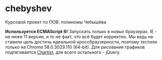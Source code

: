 # chebyshev
Курсовой проект по ПОВ: полиномы Чебышёва

**Используется ECMAScript 6!** Запускать только в новых браузерах. IE - не ниже 11 версии, и то не факт, что всё будет корректно. Мы ведь не ставили цель достичь идеальной кроссбраузерности, поэтому тестили только на Chrome 58.0.3029.110 (64-bit).
Для рисования графиков подтягивается [Chartist](http://gionkunz.github.io/chartist-js/index.html), для всего остального - jQuery.
